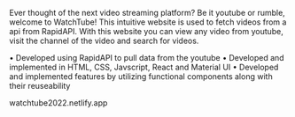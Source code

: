 Ever thought of the next video streaming platform? Be it youtube or rumble, welcome to WatchTube! This intuitive website is used to fetch videos from a api from RapidAPI. With this website you can view any video from youtube, visit the channel of the video and search for videos. 

• Developed using RapidAPI to pull data from the youtube
• Developed and implemented in HTML, CSS, Javscript, React and Material UI
• Developed and implemented features by utilizing functional components along with their reuseability

watchtube2022.netlify.app
